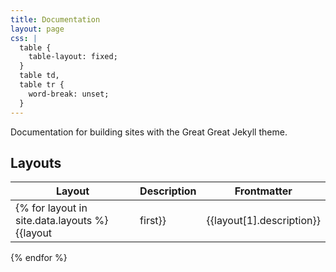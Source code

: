 ```yaml
---
title: Documentation
layout: page
css: |
  table {
    table-layout: fixed;
  }
  table td,
  table tr {
    word-break: unset;
  }
---
```


Documentation for building sites with the Great Great Jekyll theme.

## Layouts

| Layout                                        | Description | Frontmatter               |
| --------------------------------------------- | ----------- | ------------------------- |
| {% for layout in site.data.layouts %}{{layout | first}}     | {{layout[1].description}} | {%for matter in layout[1].frontmatter %}{{matter}}<br>{% endfor %} |

{% endfor %}
